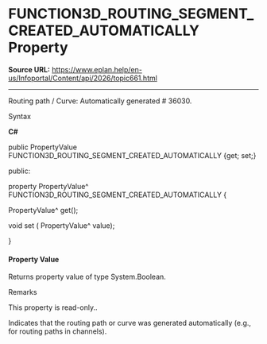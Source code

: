 # FUNCTION3D_ROUTING_SEGMENT_CREATED_AUTOMATICALLY Property

**Source URL:** https://www.eplan.help/en-us/Infoportal/Content/api/2026/topic661.html

---

Routing path / Curve: Automatically generated # 36030.

Syntax

**C#**



public PropertyValue FUNCTION3D_ROUTING_SEGMENT_CREATED_AUTOMATICALLY {get; set;}

public:

property PropertyValue^ FUNCTION3D_ROUTING_SEGMENT_CREATED_AUTOMATICALLY {

   PropertyValue^ get();

   void set (    PropertyValue^ value);

}


#### Property Value

Returns property value of type System.Boolean.

Remarks

This property is read-only..

Indicates that the routing path or curve was generated automatically (e.g., for routing paths in channels).
